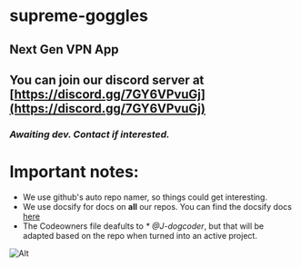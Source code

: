 # supreme-goggles
## Next Gen VPN App 
## You can join our discord server at [https://discord.gg/7GY6VPvuGj](https://discord.gg/7GY6VPvuGj)

### _Awaiting dev. Contact if interested._


# Important notes:
* We use github's auto repo namer, so things could get interesting.
* We use docsify for docs on **all** our repos. You can find the docsify docs [here](https://docsify.js.org/#/?id=docsify)
* The Codeowners file deafults to _* @J-dogcoder_, but that will be adapted based on the repo when turned into an active project.

![Alt](https://repobeats.axiom.co/api/embed/361a1b5263e7e9093c3bcce6683e20254a781a41.svg "Repobeats analytics image")
